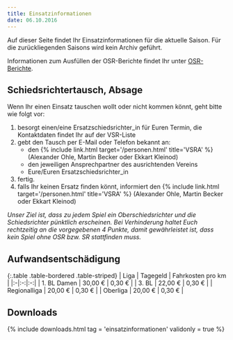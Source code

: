 ```yaml
---
title: Einsatzinformationen
date: 06.10.2016
---
```


Auf dieser Seite findet Ihr Einsatzinformationen für die aktuelle Saison. Für die zurückliegenden Saisons wird kein Archiv geführt.

Informationen zum Ausfüllen der OSR-Berichte findet Ihr unter [OSR-Berichte](osr-berichte.html).


## Schiedsrichtertausch, Absage

Wenn Ihr einen Einsatz tauschen wollt oder nicht kommen könnt, geht bitte wie folgt vor:

1. besorgt einen/eine Ersatzschiedsrichter_in für Euren Termin, die Kontaktdaten findet Ihr auf der VSR-Liste
2. gebt den Tausch per E-Mail oder Telefon bekannt an:
	- den {% include link.html target='/personen.html' title='VSRA' %} (Alexander Ohle, Martin Becker oder Ekkart Kleinod)
	- den jeweiligen Ansprechpartner des ausrichtenden Vereins
	- Eure/Euren Ersatzschiedsrichter_in
3. fertig.
4. falls Ihr keinen Ersatz finden könnt, informiert den {% include link.html target='/personen.html' title='VSRA' %} (Alexander Ohle, Martin Becker oder Ekkart Kleinod)

*Unser Ziel ist, dass zu jedem Spiel ein Oberschiedsrichter und die Schiedsrichter pünktlich erscheinen. Bei Verhinderung haltet Euch rechtzeitig an die vorgegebenen 4 Punkte, damit gewährleistet ist, dass kein Spiel ohne OSR bzw. SR stattfinden muss.*


## Aufwandsentschädigung

{:.table .table-bordered .table-striped}
| Liga | Tagegeld | Fahrkosten pro km |
|:-|:-:|:-:|
| 1. BL Damen | 30,00 € | 0,30 € |
| 3. BL | 22,00 € | 0,30 € |
| Regionalliga | 20,00 € | 0,30 € |
| Oberliga | 20,00 € | 0,30 € |


## Downloads

{% include downloads.html tag = 'einsatzinformationen' validonly = true %}
